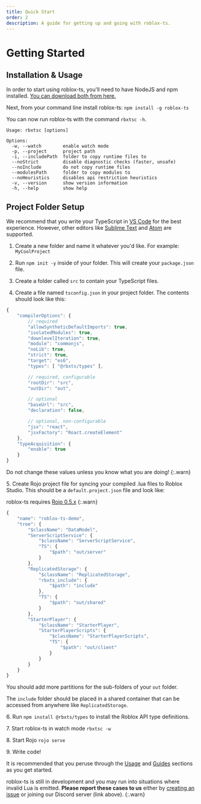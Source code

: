 ```yaml
---
title: Quick Start
order: 2
description: A guide for getting up and going with roblox-ts.
---
```


# Getting Started

## Installation & Usage

In order to start using roblox-ts, you'll need to have NodeJS and npm installed. [You can download both from here.](https://nodejs.org/)

Next, from your command line install roblox-ts: `npm install -g roblox-ts`

You can now run roblox-ts with the command `rbxtsc -h`.

```
Usage: rbxtsc [options]

Options:
  -w, --watch        enable watch mode
  -p, --project      project path
  -i, --includePath  folder to copy runtime files to
  --noStrict         disable diagnostic checks (faster, unsafe)
  --noInclude        do not copy runtime files
  --modulesPath      folder to copy modules to
  --noHeuristics     disables api restriction heuristics
  -v, --version      show version information
  -h, --help         show help
```

## Project Folder Setup

We recommend that you write your TypeScript in [VS Code](https://code.visualstudio.com/) for the best experience. However, other editors like [Sublime Text](https://www.sublimetext.com/) and [Atom](https://atom.io/) are supported.

1. Create a new folder and name it whatever you'd like. For example: `MyCoolProject`

2. Run `npm init -y` inside of your folder. This will create your `package.json` file.

3. Create a folder called `src` to contain your TypeScript files.

4. Create a file named `tsconfig.json` in your project folder. The contents should look like this:

```js
{
	"compilerOptions": {
		// required
		"allowSyntheticDefaultImports": true,
		"isolatedModules": true,
		"downlevelIteration": true,
		"module": "commonjs",
		"noLib": true,
		"strict": true,
		"target": "es6",
		"types": [ "@rbxts/types" ],

		// required, configurable
		"rootDir": "src",
		"outDir": "out",

		// optional
		"baseUrl": "src",
		"declaration": false,

		// optional, non-configurable
		"jsx": "react",
		"jsxFactory": "Roact.createElement"
	},
	"typeAcquisition": {
		"enable": true
	}
}
```
Do not change these values unless you know what you are doing!
{:.warn}

5\. Create Rojo project file for syncing your compiled .lua files to Roblox Studio. This should be a `default.project.json` file and look like:

roblox-ts requires [Rojo 0.5.x](https://lpghatguy.github.io/rojo/0.5.x/)
{:.warn}

```js
{
	"name": "roblox-ts-demo",
	"tree": {
		"$className": "DataModel",
		"ServerScriptService": {
			"$className": "ServerScriptService",
			"TS": {
				"$path": "out/server"
			}
		},
		"ReplicatedStorage": {
			"$className": "ReplicatedStorage",
			"rbxts_include": {
				"$path": "include"
			},
			"TS": {
				"$path": "out/shared"
			}
		},
		"StarterPlayer": {
			"$className": "StarterPlayer",
			"StarterPlayerScripts": {
				"$className": "StarterPlayerScripts",
				"TS": {
					"$path": "out/client"
				}
			}
		}
	}
}

```
You should add more partitions for the sub-folders of your `out` folder.

The `include` folder should be placed in a shared container that can be accessed from anywhere like `ReplicatedStorage`.

6\. Run `npm install @rbxts/types` to install the Roblox API type definitions.

7\. Start roblox-ts in watch mode `rbxtsc -w`

8\. Start Rojo `rojo serve`

9\. Write code!

It is recommended that you peruse through the [Usage](/docs/usage/) and [Guides](/docs/guides/) sections as you get started.

roblox-ts is still in development and you may run into situations where invalid Lua is emitted. **Please report these cases to us** either by [creating an issue](https://github.com/roblox-ts/roblox-ts/issues) or joining our Discord server (link above).
{:.warn}